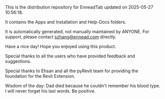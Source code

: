 This is the distribution repository for EnneadTab updated on 2025-05-27 10:56:18.

It contains the Apps and Installation and Help-Docs folders.

It is automatically generated, not manually maintained by ANYONE.
For support, please contact szhang@ennead.com directly.

Have a nice day! Hope you enjoyed using this product.

Special thanks to all the users who have provided feedback and suggestions.

Special thanks to Ehsan and all the pyRevit team for providing the foundation for the Revit Extension.



Wisdom of the day:
Dad died because he couldn't remember his blood type. I will never forget his last words. Be positive.

